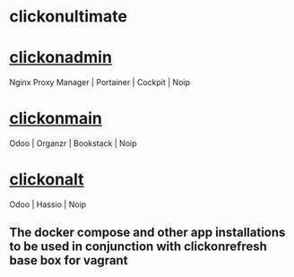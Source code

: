 # clickonultimate

# [clickonadmin](https://github.com/clickonrefresh/clickonultimate/tree/clickonadmin)
Nginx Proxy Manager | Portainer | Cockpit | Noip

# [clickonmain](https://github.com/clickonrefresh/clickonultimate/tree/clickonmain)
Odoo | Organzr | Bookstack | Noip

# [clickonalt](https://github.com/clickonrefresh/clickonultimate/tree/clickonalt)
Odoo | Hassio | Noip

## The docker compose and other app installations to be used in conjunction with clickonrefresh base box for vagrant

